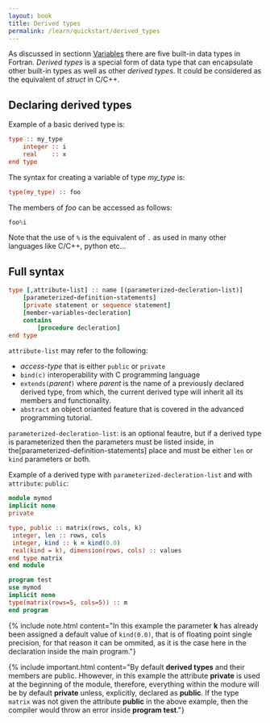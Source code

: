 ```yaml
---
layout: book
title: Derived types
permalink: /learn/quickstart/derived_types
---
```


As discussed in sectionn [Variables]({{site.baseurl}}/learn/quickstart/variables) there are five built-in data types in Fortran. _Derived types_ is a special form of data type that can encapsulate other built-in types as well as other _derived types_. It could be considered as the equivalent of _struct_ in C/C++.

## Declaring derived types

Example of a basic derived type is:

```fortran
type :: my_type
    integer :: i
    real    :: x
end type
```

The syntax for creating a variable of type _my_type_ is:

```fortran
type(my_type) :: foo
```

The members of _foo_ can be accessed as follows:
```fortran
foo%i
```
Note that the use of `%` is the equivalent of `.` as used in many other languages like C/C++, python etc... 

## Full syntax

```fortran
type [,attribute-list] :: name [(parameterized-decleration-list)]
    [parameterized-definition-statements]
    [private statement or sequence statement]
    [member-variables-decleration]
    contains
        [procedure decleration]
end type
```
`attribute-list` may refer to the following:

- _access-type_ that is either `public` or `private`
- `bind(c)` interoperability with C programming language 
- `extends(`_parent_`)` where _parent_ is the name of a previously declared derived type, from which, the current derived type will inherit all its members and functionality.
- `abstract` an object orianted feature that is covered in the advanced programming tutorial.

`parameterized-decleration-list`: is an optional feautre, but if a derived type is parameterized then the parameters must be listed inside, in the[parameterized-definition-statements] place and must be either `len` or `kind` parameters or both. 

Example of a derived type with `parameterized-decleration-list` and with `attribute`: `public`:
 ```fortran
module mymod
implicit none
private

type, public :: matrix(rows, cols, k)
  integer, len :: rows, cols
  integer, kind :: k = kind(0.0)
  real(kind = k), dimension(rows, cols) :: values
end type matrix
end module

program test
use mymod
implicit none
type(matrix(rows=5, cols=5)) :: m
end program
 ```
{% include note.html content="In this example the parameter **k** has already been assigned a default value of `kind(0.0)`, that is of floating point single precision, for that reason it can be ommited, as it is the case here in the declaration inside the main program."}

{% include important.html content="By default __derived types__ and their members are public. Hhowever, in this example the attribute __private__ is used at the beginning of the module, therefore, everything within the modure will be by default __private__ unless, explicitly, declared as __public__. If the type `matrix` was not given the attribute __public__ in the above example, then the compiler would throw an error inside __program test__."}